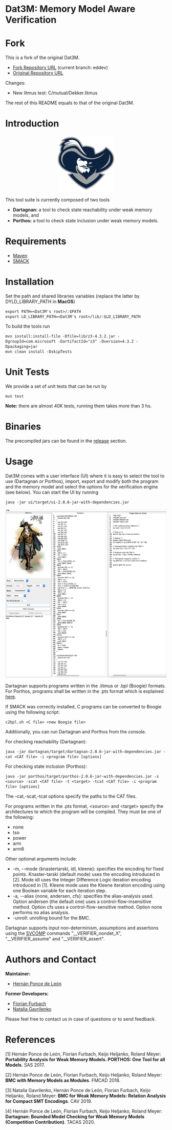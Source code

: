# Dat3M: Memory Model Aware Verification

Fork
====

This is a fork of the original Dat3M.

* [Fork Repository URL](https://github.com/3dik/Dat3M) (current branch: eddev)
* [Original Repository URL](https://github.com/hernanponcedeleon/Dat3M)

Changes:

* New litmus test: C/mutual/Dekker.litmus

The rest of this README equals to that of the original Dat3M.

Introduction
============

<p align="center"> 
<img src="ui/src/main/resources/dat3m.png">
</p>

This tool suite is currently composed of two tools

* **Dartagnan:** a tool to check state reachability under weak memory models, and
* **Porthos:** a tool to check state inclusion under weak memory models.

Requirements
======
* [Maven](https://maven.apache.org/)
* [SMACK](https://github.com/smackers/smack)

Installation
======
Set the path and shared libraries variables (replace the latter by DYLD_LIBRARY_PATH in **MacOS**)
```
export PATH=<Dat3M's root>/:$PATH
export LD_LIBRARY_PATH=<Dat3M's root>/lib/:$LD_LIBRARY_PATH
```

To build the tools run
```
mvn install:install-file -Dfile=lib/z3-4.3.2.jar -DgroupId=com.microsoft -DartifactId="z3" -Dversion=4.3.2 -Dpackaging=jar
mvn clean install -DskipTests
```

Unit Tests
======
We provide a set of unit tests that can be run by
```
mvn test
```
**Note:** there are almost 40K tests, running them takes more than 3 hs.

Binaries
======
The precompiled jars can be found in the [release](https://github.com/hernanponcedeleon/Dat3M/releases) section.

Usage
======
Dat3M comes with a user interface (UI) where it is easy to select the tool to use (Dartagnan or Porthos), import, export and modify both the program and the memory model and select the options for the verification engine (see below).
You can start the UI by running
```
java -jar ui/target/ui-2.0.6-jar-with-dependencies.jar
```
<p align="center"> 
<img src="ui/src/main/resources/ui.jpg">
</p>

Dartagnan supports programs written in the .litmus or .bpl (Boogie) formats. For Porthos, programs shall be written in the .pts format which is explained [here](porthos/pts.md).

If SMACK was correctly installed, C programs can be converted to Boogie using the following script:
```
c2bpl.sh <C file> <new Boogie file>
```

Additionally, you can run Dartagnan and Porthos from the console.

For checking reachability (Dartagnan):
```
java -jar dartagnan/target/dartagnan-2.0.6-jar-with-dependencies.jar -cat <CAT file> -i <program file> [options]
```
For checking state inclusion (Porthos):
```
java -jar porthos/target/porthos-2.0.6-jar-with-dependencies.jar -s <source> -scat <CAT file> -t <target> -tcat <CAT file> -i <program file> [options]
```
The -cat,-scat,-tcat options specify the paths to the CAT files.

For programs written in the .pts format, \<source> and \<target> specify the architectures to which the program will be compiled. 
They must be one of the following: 
- none
- tso
- power
- arm
- arm8

Other optional arguments include:
- -m, --mode {knastertarski, idl, kleene}: specifies the encoding for fixed points. Knaster-tarski (default mode) uses the encoding introduced in [2]. Mode idl uses the Integer Difference Logic iteration encoding introduced in [1]. Kleene mode uses the Kleene iteration encoding using one Boolean variable for each iteration step.
- -a, --alias {none, andersen, cfs}: specifies the alias-analysis used. Option andersen (the default one) uses a control-flow-insensitive method. Option cfs uses a control-flow-sensitive method. Option none performs no alias analysis.
- -unroll: unrolling bound for the BMC.

Dartagnan supports input non-determinism, assumptions and assertions using the [SVCOMP](https://sv-comp.sosy-lab.org/2020/index.php) commands "__VERIFIER_nondet_X", "__VERIFIER_assume" and "__VERIFIER_assert".

Authors and Contact
======
**Maintainer:**

* [Hernán Ponce de León](mailto:hernan.ponce@unibw.de)

**Former Developers:**

* [Florian Furbach](mailto:f.furbach@tu-braunschweig.de)
* [Natalia Gavrilenko](mailto:natalia.gavrilenko@aalto.fi)

Please feel free to contact us in case of questions or to send feedback.

References
======
[1] Hernán Ponce de León, Florian Furbach, Keijo Heljanko, Roland Meyer: **Portability Analysis for Weak Memory Models. PORTHOS: One Tool for all Models**. SAS 2017.

[2] Hernán Ponce de León, Florian Furbach, Keijo Heljanko, Roland Meyer: **BMC with Memory Models as Modules**. FMCAD 2018.

[3] Natalia Gavrilenko, Hernán Ponce de León, Florian Furbach, Keijo Heljanko, Roland Meyer: **BMC for Weak Memory Models: Relation Analysis for Compact SMT Encodings**. CAV 2019.

[4] Hernán Ponce de León, Florian Furbach, Keijo Heljanko, Roland Meyer: **Dartagnan: Bounded Model Checking for Weak Memory Models (Competition Contribution)**. TACAS 2020.
